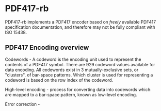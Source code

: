 # PDF417-rb
PDF417-rb implements a PDF417 encoder based on *freely* available PDF417
specification documentation, and therefore may not be fully compliant with ISO 15438.

## PDF417 Encoding overview
Codewords - A codeword is the encoding unit used to represent the contents of
a PDF417 symbol.
There are 929 codeword values available for data encoding. All codewords exist
in 3 mutually-exclusive sets, or "clusters", of bar-space patterns. Which cluster
is used for representing a codeword is based on the row index of the codeword.

High-level encoding - process for converting data into codewords which are
mapped to a bar-space pattern, known as low-level encoding.

Error correction -
